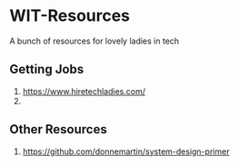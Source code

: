 # WIT-Resources
A bunch of resources for lovely ladies in tech

## Getting Jobs
1. https://www.hiretechladies.com/
2. 

## Other Resources
1. https://github.com/donnemartin/system-design-primer
